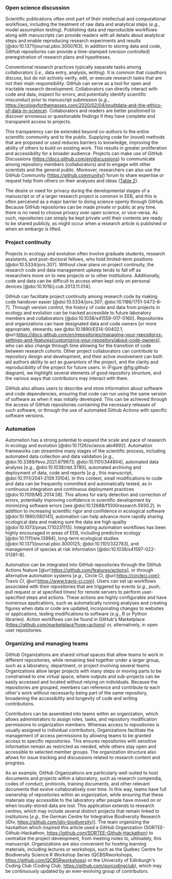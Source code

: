 <!--## GitHub in EcoEvo examples (Part 3)-->

### Open science discussion

<!--*Contributors to this section: Freddy Hillemann, Allison Binley, PHPB, Katherine Hébert*-->

Scientific publications often omit part of their intellectual and computational workflows, including the treatment of raw data and analytical steps (_e.g._, model assumption testing).
Publishing data and reproducible workflows along with manuscripts can provide readers with all details about analytical steps and enable reproducing research experiments and results [@doi:10.1371/journal.pbio.3000763].
In addition to storing data and code, GitHub repositories can provide a time-stamped (version controlled) preregistration of research plans and hypotheses.

Conventional research practices typically separate tasks among collaborators (_i.e._, data entry, analysis, writing).
It is common that coauthors discuss, but do not actively verify, edit, or execute research tasks that are not their main responsibility.
GitHub can serve as a tool for open and tractable research development.
Collaborators can directly interact with code and data, inspect for errors, and potentially identify scientific misconduct prior to manuscript submission (_e.g._, <https://ecologyforthemasses.com/2020/02/04/pruittdata-and-the-ethics-of-data-in-science>).
Collaborators and readers are better positioned to discover erroneous or questionable findings if they have complete and transparent access to projects.

This transparency can be extended beyond co-authors to the entire scientific community and to the public.
Supplying code for (novel) methods that are proposed or used reduces barriers to knowledge, improving the ability of others to build on existing work.
This results in greater proliferation and accessibility for a broader audience.
Projects can make use of GitHub Discussions (<https://docs.github.com/en/discussions>) to communicate among repository members (collaborators) and to engage with other scientists and the general public.
Moreover, researchers can also use the GitHub Community (<https://github.community/>) forum to share expertise or request help from others on their analyses and ideas ([Table 2](#tbl:roles)).

The desire or need for privacy during the developmental stages of a manuscript or of a larger research project is common in EEB, and this is often perceived as a major barrier to doing science openly through GitHub. 
Because GitHub repositories can be made private or public at any time, there is no need to choose privacy over open science, or vice-versa. 
As such, repositories can simply be kept private until their contents are ready to be shared publicly, as might occur when a research article is published or when an embargo is lifted.

### Project continuity

<!--*Contributors to this section: BPME, VF, PHPB  -->

Projects in ecology and evolution often involve graduate students, research assistants, and post-doctoral fellows, who hold limited-term positions [@doi:10.5334/jors.307].
Without clear plans on project continuity, the research code and data management upkeep tends to fall off as researchers move on to new projects or to other institutions.
Additionally, code and data can be difficult to access when kept only on personal devices [@doi:10.1016/j.cub.2013.11.014].

GitHub can facilitate project continuity among research code by making code handover easier [@doi:10.5334/jors.307; @doi:10.1186/1751-0473-8-7].
Through version control, the history of code and data from projects in ecology and evolution can be tracked accessible to future laboratory members and collaborators [@doi:10.1038/s41559-017-0160].
Repositories and organizations can have designated data and code owners [or more appropriate, stewards; see @doi:10.1890/ES14-00402.1, @url:https://docs.github.com/en/repositories/managing-your-repositorys-settings-and-features/customizing-your-repository/about-code-owners], who can also change through time allowing for the transition of code between research cohorts.
Other project collaborators can contribute to repository design and development, and their active involvement can both aid authors ability to act as guarantors of the project, and the clarity and reproducibility of the project for future users.
In (Figure @fig:github-diagram), we highlight several elements of good repository structure, and the various ways that contributors may interact with them.

GitHub also allows users to describe and store information about software and code dependencies, ensuring that code can run using the same version of software as when it was initially developed.
This can be achieved through the access of GitHub repositories containing the necessary releases of such software, or through the use of automated Github Actions with specific software versions.

### Automation

<!--*Contributors to this section: PHPB -->

Automation has a strong potential to expand the scale and pace of research in ecology and evolution [@doi:10.1126/science.abi4692].
Automation frameworks can streamline many stages of the scientific process, including automated data collection and data validation [_e.g._, @doi:10.3389/fevo.2021.679673; @doi:10.1101/344804], automated data analysis [_e.g._, @doi:10.1038/nbt.3780], automated archiving and deployment of data, code and reports [_e.g._, this manuscript, @doi:10.1111/2041-210X.13104].
In this context, small modifications to code and data can be frequently committed and automatically tested, as in continuous integration and continuous deployment practices [@doi:10.1109/MS.2014.58].
This allows for early detection and correction of errors, potentially improving confidence in scientific development by minimizing software errors [see @doi:10.12688/f1000research.5930.2].
In addition to increasing scientific rigor and confidence in ecological software [@doi:10.1890/080141], automation can help advance more rapidly sharing ecological data and making sure the data are high quality [@doi:10.1073/pnas.1710231115].
Integrating automation workflows has been highly encouraged in areas of EEB, including predictive ecology [@doi:10.1111/ele.13994], long-term ecological studies [@doi:10.1371/journal.pbio.3000125; @doi:10.1101/332783], and management of species at risk information [@doi:10.1038/s41597-022-01381-8].

Automation can be integrated into GitHub repositories through the GitHub Actions feature [@url:https://github.com/features/actions], or through alternative automation systems [_e.g._, Circle CI, @url:https://circleci.com]; Travis CI, @url:https://www.travis-ci.com].
Users can set up workflows associated with their repositories that are triggered by events (_e.g._, push, pull request or at specified times) for remote servers to perform user-specified steps and actions.
These actions are highly configurable and have numerous applications, such as automatically running analyses and creating figures when data or code are updated, incorporating changes to websites or applications, testing modifications to software (_e.g._, R or Python libraries).
Action workflows can be found in GitHub's Marketplace (<https://github.com/marketplace?type=actions>) or, alternatively, in open user repositories.

### Organizing and managing teams

<!--*Contributors to this section: Katherine Hébert, Cole Brookson, Pedro Henrique P. Braga*-->

GitHub Organizations are shared virtual spaces that allow teams to work in different repositories, while remaining tied together under a larger group, such as a laboratory, department, or project involving several teams.
Organizations allow larger projects with many steps or moving parts to be constrained to one virtual space, where outputs and sub-projects can be easily accessed and located without relying on individuals.
Because the repositories are grouped, members can reference and contribute to each other's work without necessarily being part of the same repository, broadening the accessibility and longevity of code and writing contributions. 

Contributors can be assembled into teams within an organization, which allows administrators to assign roles, tasks, and repository modification permissions to organization members.
Whereas access to repositories is usually assigned to individual contributors, Organizations facilitate the management of access permissions by allowing teams to be granted access to specific repositories.
This ensures repositories with sensitive information remain as restricted as needed, while others stay open and accessible to selected member groups.
The organization structure also allows for issue tracking and discussions related to research content and progress.

As an example, GitHub Organizations are particularly well-suited to host documents and projects within a laboratory, such as research compendia, codes of conduct, protocols, training documents, and other relevant documents that evolve collaboratively over time. 
In this way, teams have full ownership of repositories within an organization, while ensuring that these materials stay accessible to the laboratory after people have moved on or when locally-stored data are lost.
This application extends to research centres, which may include several distinct projects that remain linked to institutions [_e.g._, the German Centre for Integrative Biodiversity Research (iDiv, <https://github.com/idiv-biodiversity>)].
The team organizing the hackathon which inspired this article used a GitHub Organization (SORTEE-Github-Hackathon, <https://github.com/SORTEE-Github-Hackathon>) to centralize the project development, from meeting notes to, ultimately, this manuscript.
Organizations are also convenient for hosting learning materials, including lectures or workshops, such as the Québec Centre for Biodiversity Science R Workshop Series (QCBSRworkshops, <https://github.com/QCBSRworkshops>) or the University of Edinburgh's Coding Club (Coding Club, <https://github.com/ourcodingclub>), which may be continuously updated by an ever-evolving group of contributors.
